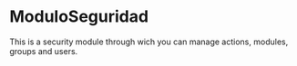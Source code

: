# ModuloSeguridad
This is a security module through wich you can manage actions, modules, groups and users.
